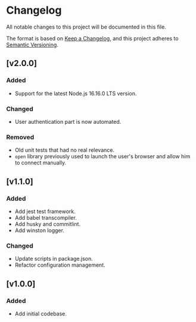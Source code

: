 # Changelog

All notable changes to this project will be documented in this file.

The format is based on [Keep a Changelog](https://keepachangelog.com/en/1.0.0/),
and this project adheres to [Semantic Versioning](https://semver.org/spec/v2.0.0.html).

## [v2.0.0]

### Added

- Support for the latest Node.js 16.16.0 LTS version.

### Changed

- User authentication part is now automated.

### Removed

- Old unit tests that had no real relevance.
- `open` library previously used to launch the user's browser and allow him to connect manually.

## [v1.1.0]

### Added

- Add jest test framework.
- Add babel transcompiler.
- Add husky and commitlint.
- Add winston logger.

### Changed

- Update scripts in package.json.
- Refactor configuration management.

## [v1.0.0]

### Added

- Add initial codebase.
